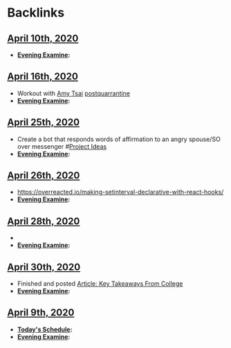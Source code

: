 
# Backlinks
## [April 10th, 2020](<April 10th, 2020.md>)
- **[Evening Examine](<Evening Examine.md>):**

## [April 16th, 2020](<April 16th, 2020.md>)
- Workout with [Amy Tsai](<Amy Tsai.md>) [postquarrantine](<postquarrantine.md>)
- **[Evening Examine](<Evening Examine.md>):**

## [April 25th, 2020](<April 25th, 2020.md>)
- Create a bot that responds words of affirmation to an angry spouse/SO over messenger #[Project Ideas](<Project Ideas.md>)
- **[Evening Examine](<Evening Examine.md>):**

## [April 26th, 2020](<April 26th, 2020.md>)
- https://overreacted.io/making-setinterval-declarative-with-react-hooks/
- **[Evening Examine](<Evening Examine.md>):**

## [April 28th, 2020](<April 28th, 2020.md>)
- 
- **[Evening Examine](<Evening Examine.md>):**

## [April 30th, 2020](<April 30th, 2020.md>)
- Finished and posted [Article: Key Takeaways From College](<Article: Key Takeaways From College.md>)
- **[Evening Examine](<Evening Examine.md>):**

## [April 9th, 2020](<April 9th, 2020.md>)
- **[Today's Schedule](<Today's Schedule.md>):** 
- **[Evening Examine](<Evening Examine.md>):**

